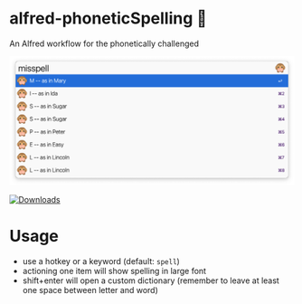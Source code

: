 # alfred-phoneticSpelling 🙊
 An Alfred workflow for the phonetically challenged

![](source/screenshot.png)

<a href="https://github.com/giovannicoppola/alfred-phoneticSpelling/releases/latest/">
<img alt="Downloads"
src="https://img.shields.io/github/downloads/giovannicoppola/alfred-phoneticSpelling/total?color=purple&label=Downloads"><br/>
</a>


# Usage
- use a hotkey or a keyword (default: `spell`)
- actioning one item will show spelling in large font
- shift+enter will open a custom dictionary (remember to leave at least one space between letter and word)

